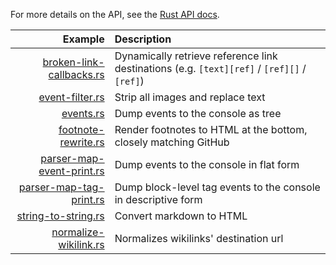 For more details on the API, see the [Rust API docs](https://docs.rs/pulldown-cmark/).

Example | Description
-------:|:-----------
[broken-link-callbacks.rs](broken-link-callbacks.md) | Dynamically retrieve reference link destinations (e.g. `[text][ref]` / `[ref][]` / `[ref]`)
[event-filter.rs](event-filter.md) | Strip all images and replace text
[events.rs](events.md) | Dump events to the console as tree
[footnote-rewrite.rs](footnote-rewrite.md) | Render footnotes to HTML at the bottom, closely matching GitHub
[parser-map-event-print.rs](parser-map-event-print.md) | Dump events to the console in flat form
[parser-map-tag-print.rs](parser-map-tag-print.md) | Dump block-level tag events to the console in descriptive form
[string-to-string.rs](string-to-string.md) | Convert markdown to HTML
[normalize-wikilink.rs](normalize-wikilink.md) | Normalizes wikilinks' destination url

